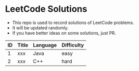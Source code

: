 # LeetCode Solutions
- This repo is used to record solutions of LeetCode problems.
- It will be updated randomly.
- If you have better ideas on some solutions, just PR.

ID|Title|Language|Difficulty
-|-|-|-
1|xxx|Java|easy
2|xxx|C++|hard
